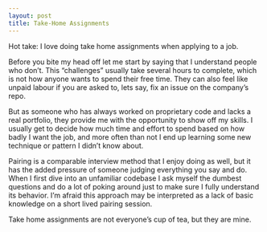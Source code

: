 ```yaml
---
layout: post
title: Take-Home Assignments
---
```


Hot take: I love doing take home assignments when applying to a job.

Before you bite my head off let me start by saying that I understand people who don’t. This “challenges” usually take several hours to complete, which is not how anyone wants to spend their free time. They can also feel like unpaid labour if you are asked to, lets say, fix an issue on the company’s repo.

But as someone who has always worked on proprietary code and lacks a real portfolio, they provide me with the opportunity to show off my skills. I usually get to decide how much time and effort to spend based on how badly I want the job, and more often than not I end up learning some new technique or pattern I didn’t know about.

Pairing is a comparable interview method that I enjoy doing as well, but it has the added pressure of someone judging everything you say and do. When I first dive into an unfamiliar codebase I ask myself the dumbest questions and do a lot of poking around just to make sure I fully understand its behavior. I’m afraid this approach may be interpreted as a lack of basic knowledge on a short lived pairing session.

Take home assignments are not everyone’s cup of tea, but they are mine.
